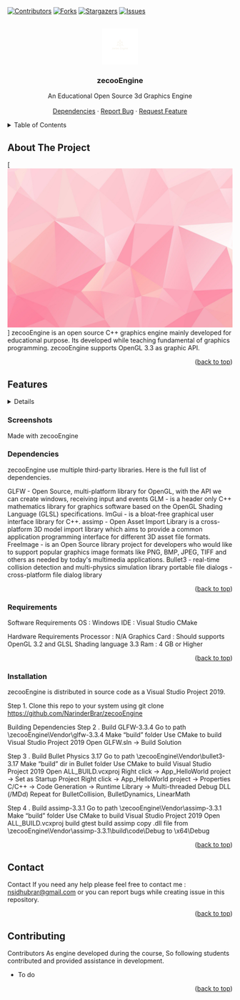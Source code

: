 <div id="top"></div>

[![Contributors][contributors-shield]][contributors-url]
[![Forks][forks-shield]][forks-url]
[![Stargazers][stars-shield]][stars-url]
[![Issues][issues-shield]][issues-url]

<!-- PROJECT LOGO -->
<br />
<div align="center">
  <a>
    <img src="images/logo.png" alt="Logo" width="80" height="80">
  </a>

  <h3 align="center">zecooEngine</h3>

  <p align="center">
    An Educational Open Source 3d Graphics Engine
    <br />
    <br />
    <a href="https://github.com/NarinderBrar/zecooEngine/tree/master/zecooEngine/Vendor">Dependencies</a>
    ·
    <a href="https://github.com/NarinderBrar/zecooEngine/issues">Report Bug</a>
    ·
    <a href="https://github.com/NarinderBrar/zecooEngine/issues">Request Feature</a>
  </p>
</div>


<!-- TABLE OF CONTENTS -->
<details>
  <summary>Table of Contents</summary>
  <ol>
    <li><a href="#about-the-project">About The Project</a></li>
    <li><a href="#features">Features</a></li>
    <li><a href="#screenshots">Screenshots</a></li>
    <li><a href="#dependencies">Dependencies</a></li>
    <li><a href="#requirements">Requirements</a></li>
    <li>
        <a href="#installing">Installing and running </a>
        <ul>
            <li><a href="#build_glfw">Build GLFW</a></li>
            <li><a href="#build_glfw">Build Bullet Physics</a></li>
            <li><a href="#build_glfw">Build Assimp</a></li>
        </ul>
    </li>
    <li><a href="#contact">Contact</a></li>
    <li><a href="#contributing">Contributing</a></li>
  </ol>
</details>

## About The Project
[![Product Name Screen Shot][product-screenshot]]
zecooEngine is an open source C++ graphics engine mainly developed for educational purpose. Its developed while teaching fundamental of graphics programming. zecooEngine supports OpenGL 3.3 as graphic API. 
<p align="right">(<a href="#top">back to top</a>)</p>

## Features
<details>
<ol>
<li>Draw basic primitives like cube, cone, cylinder and sphere etc.</li>
<li>Basic lighting using directional, point and spot dynamic lights.</li>
<li>Draw ray, line for debugging.</li>
<li>Rigid body dynamics: static, dynamic and kinematic bodies.</li>
<li>Collision detection with triggers and callbacks.</li>
<li>Recasting and hit testing.</li>
<li>External 3d model import via Assimp library.</li>
<li>Inputs using mouse, keyboard.</li>
<li>Inputs using mouse, keyboard.</li>
</ol>
</details>


### Screenshots
Made with zecooEngine

### Dependencies
zecooEngine use multiple third-party libraries. Here is the full list of dependencies.

GLFW - Open Source, multi-platform library for OpenGL, with the API we can create windows, receiving input and events
GLM - is a header only C++ mathematics library for graphics software based on the OpenGL Shading Language (GLSL) specifications.
ImGui - is a bloat-free graphical user interface library for C++.
assimp - Open Asset Import Library is a cross-platform 3D model import library which aims to provide a common application programming interface for different 3D asset file formats.
FreeImage - is an Open Source library project for developers who would like to support popular graphics image formats like PNG, BMP, JPEG, TIFF and others as needed by today's multimedia applications.
Bullet3 - real-time collision detection and multi-physics simulation library
portable file dialogs - cross-platform file dialog library

<p align="right">(<a href="#top">back to top</a>)</p>


### Requirements
Software Requirements
OS : Windows
IDE : Visual Studio
CMake

Hardware Requirements
Processor : N/A
Graphics Card : Should supports OpenGL 3.2 and GLSL Shading language 3.3
Ram : 4 GB or Higher

<p align="right">(<a href="#top">back to top</a>)</p>

### Installation
zecooEngine is distributed in source code as a Visual Studio Project 2019. 

Step 1. Clone this repo to your system using 
git clone https://github.com/NarinderBrar/zecooEngine

Building Dependencies
Step 2 . Build GLFW-3.3.4
Go to path \zecooEngine\Vendor\glfw-3.3.4
Make “build” folder
Use CMake to build Visual Studio Project 2019
Open GLFW.sln -> Build Solution

Step 3 . Build Bullet Physics 3.17
Go to path \zecooEngine\Vendor\bullet3-3.17
Make “build” dir in Bullet folder
Use CMake to build Visual Studio Project 2019
Open ALL_BUILD.vcxproj
Right click -> App_HelloWorld project -> Set as Startup Project
Right click -> App_HelloWorld project -> Properties
C/C++ -> Code Generation -> Runtime Library -> Multi-threaded Debug DLL (/MDd)
Repeat for BulletCollision, BulletDynamics, LinearMath

Step 4 . Build assimp-3.3.1
Go to path \zecooEngine\Vendor\assimp-3.3.1
Make “build” folder
Use CMake to build Visual Studio Project 2019
Open ALL_BUILD.vcxproj
build gtest
build assimp
copy .dll file from \zecooEngine\Vendor\assimp-3.3.1\build\code\Debug
to \x64\Debug

<p align="right">(<a href="#top">back to top</a>)</p>

## Contact
Contact
If you need any help please feel free to contact me : nsidhubrar@gmail.com
or you can report bugs while creating issue in this repository. 

<p align="right">(<a href="#top">back to top</a>)</p>

<!-- CONTRIBUTING -->
## Contributing
Contributors
As engine developed during the course, So following students contributed and provided assistance in development. 
- To do

<p align="right">(<a href="#top">back to top</a>)</p>


<!-- MARKDOWN LINKS & IMAGES -->
<!-- https://www.markdownguide.org/basic-syntax/#reference-style-links -->
[contributors-shield]: https://img.shields.io/github/contributors/othneildrew/Best-README-Template.svg?style=for-the-badge
[contributors-url]: https://github.com/NarinderBrar/zecooEngine/graphs/contributors

[forks-shield]: https://img.shields.io/github/forks/othneildrew/Best-README-Template.svg?style=for-the-badge
[forks-url]: https://github.com/NarinderBrar/zecooEngine/network/members

[stars-shield]: https://img.shields.io/github/stars/othneildrew/Best-README-Template.svg?style=for-the-badge
[stars-url]: https://github.com/NarinderBrar/zecooEngine/stargazers

[issues-shield]: https://img.shields.io/github/issues/othneildrew/Best-README-Template.svg?style=for-the-badge
[issues-url]: https://github.com/NarinderBrar/zecooEngine/issues
[product-screenshot]: images/productImage.jpg